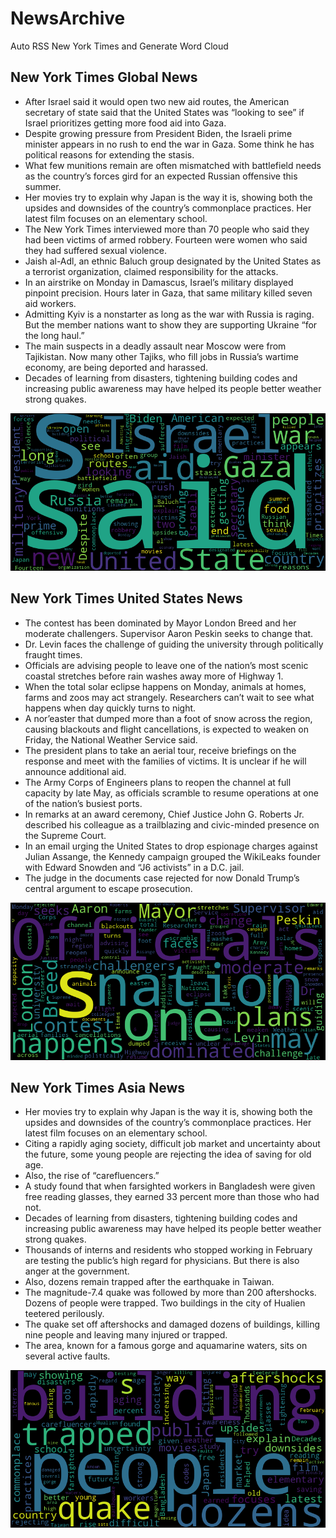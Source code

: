 # NewsArchive
Auto RSS New York Times and Generate Word Cloud

## New York Times Global News
* After Israel said it would open two new aid routes, the American secretary of state said that the United States was “looking to see” if Israel prioritizes getting more food aid into Gaza.
* Despite growing pressure from President Biden, the Israeli prime minister appears in no rush to end the war in Gaza. Some think he has political reasons for extending the stasis.
* What few munitions remain are often mismatched with battlefield needs as the country’s forces gird for an expected Russian offensive this summer.
* Her movies try to explain why Japan is the way it is, showing both the upsides and downsides of the country’s commonplace practices. Her latest film focuses on an elementary school.
* The New York Times interviewed more than 70 people who said they had been victims of armed robbery. Fourteen were women who said they had suffered sexual violence.
* Jaish al-Adl, an ethnic Baluch group designated by the United States as a terrorist organization, claimed responsibility for the attacks.
* In an airstrike on Monday in Damascus, Israel’s military displayed pinpoint precision. Hours later in Gaza, that same military killed seven aid workers.
* Admitting Kyiv is a nonstarter as long as the war with Russia is raging. But the member nations want to show they are supporting Ukraine “for the long haul.”
* The main suspects in a deadly assault near Moscow were from Tajikistan. Now many other Tajiks, who fill jobs in Russia’s wartime economy, are being deported and harassed.
* Decades of learning from disasters, tightening building codes and increasing public awareness may have helped its people better weather strong quakes.

![Global](./global.png)
## New York Times United States News
* The contest has been dominated by Mayor London Breed and her moderate challengers. Supervisor Aaron Peskin seeks to change that.
* Dr. Levin faces the challenge of guiding the university through politically fraught times.
* Officials are advising people to leave one of the nation’s most scenic coastal stretches before rain washes away more of Highway 1.
* When the total solar eclipse happens on Monday, animals at homes, farms and zoos may act strangely. Researchers can’t wait to see what happens when day quickly turns to night.
* A nor’easter that dumped more than a foot of snow across the region, causing blackouts and flight cancellations, is expected to weaken on Friday, the National Weather Service said.
* The president plans to take an aerial tour, receive briefings on the response and meet with the families of victims. It is unclear if he will announce additional aid.
* The Army Corps of Engineers plans to reopen the channel at full capacity by late May, as officials scramble to resume operations at one of the nation’s busiest ports.
* In remarks at an award ceremony, Chief Justice John G. Roberts Jr. described his colleague as a trailblazing and civic-minded presence on the Supreme Court.
* In an email urging the United States to drop espionage charges against Julian Assange, the Kennedy campaign grouped the WikiLeaks founder with Edward Snowden and “J6 activists” in a D.C. jail.
* The judge in the documents case rejected for now Donald Trump’s central argument to escape prosecution.

![US](./usnews.png)
## New York Times Asia News
* Her movies try to explain why Japan is the way it is, showing both the upsides and downsides of the country’s commonplace practices. Her latest film focuses on an elementary school.
* Citing a rapidly aging society, difficult job market and uncertainty about the future, some young people are rejecting the idea of saving for old age.
* Also, the rise of “carefluencers.”
* A study found that when farsighted workers in Bangladesh were given free reading glasses, they earned 33 percent more than those who had not.
* Decades of learning from disasters, tightening building codes and increasing public awareness may have helped its people better weather strong quakes.
* Thousands of interns and residents who stopped working in February are testing the public’s high regard for physicians. But there is also anger at the government.
* Also, dozens remain trapped after the earthquake in Taiwan.
* The magnitude-7.4 quake was followed by more than 200 aftershocks. Dozens of people were trapped. Two buildings in the city of Hualien teetered perilously.
* The quake set off aftershocks and damaged dozens of buildings, killing nine people and leaving many injured or trapped.
* The area, known for a famous gorge and aquamarine waters, sits on several active faults.

![Asian](./asian.png)
